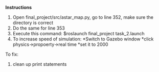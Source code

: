 **Instructions**

1. Open final_project/src/astar_map.py, go to line 352, make sure the directory is correct
2. Do the same for line 353
3. Execute this command:
    $roslaunch final_project task_2.launch
4. To increase speed of simulation:
    *Switch to Gazebo window
    *click physics->propoerty->real time
    *set it to 2000

To fix:
1. clean up print statements